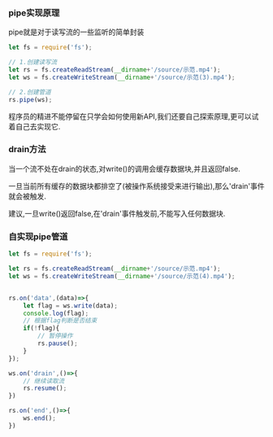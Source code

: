 ### pipe实现原理

pipe就是对于读写流的一些监听的简单封装

```javascript
let fs = require('fs');

// 1.创建读写流
let rs = fs.createReadStream(__dirname+'/source/示范.mp4');
let ws = fs.createWriteStream(__dirname+'/source/示范(3).mp4');

// 2.创建管道
rs.pipe(ws);
```

程序员的精进不能停留在只学会如何使用新API,我们还要自己探索原理,更可以试着自己去实现它.


### drain方法

当一个流不处在drain的状态,对write()的调用会缓存数据块,并且返回false.

一旦当前所有缓存的数据块都排空了(被操作系统接受来进行输出),那么'drain'事件就会被触发.

建议,一旦write()返回false,在'drain'事件触发前,不能写入任何数据块.


### 自实现pipe管道

```javascript
let fs = require('fs');

let rs = fs.createReadStream(__dirname+'/source/示范.mp4');
let ws = fs.createWriteStream(__dirname+'/source/示范(4).mp4');


rs.on('data',(data)=>{
    let flag = ws.write(data);
    console.log(flag);
    // 根据flag判断是否结束
    if(!flag){
        // 暂停操作
        rs.pause();
    }
});

ws.on('drain',()=>{
    // 继续读取流
    rs.resume();
})

rs.on('end',()=>{
    ws.end();
})
```
